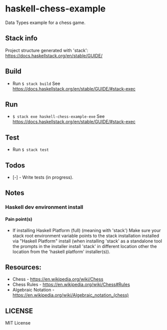 # haskell-chess-example
Data Types example for a chess game.

## Stack info
Project structure generated with 'stack':
https://docs.haskellstack.org/en/stable/GUIDE/

## Build
- Run `$ stack build`
See https://docs.haskellstack.org/en/stable/GUIDE/#stack-exec

## Run
- `$ stack exe haskell-chess-example-exe`
See https://docs.haskellstack.org/en/stable/GUIDE/#stack-exec

## Test
- Run `$ stack test`

## Todos
- [-] - Write tests (in progress).

## Notes
### Haskell dev environment install
#### Pain point(s)
- If installing Haskell Platform (full) (meaning with 'stack')
Make sure your stack root environment variable points to the stack 
installation installed via "Haskell Platform" install (when installing 
'stack' as a standalone tool the prompts in the installer install 'stack'
 in different location other the location from the 'haskell platform' 
 installer(s)).

## Resources:
- Chess - https://en.wikipedia.org/wiki/Chess
- Chess Rules - https://en.wikipedia.org/wiki/Chess#Rules
- Algebraic Notation - https://en.wikipedia.org/wiki/Algebraic_notation_(chess)

## LICENSE 
MIT License
